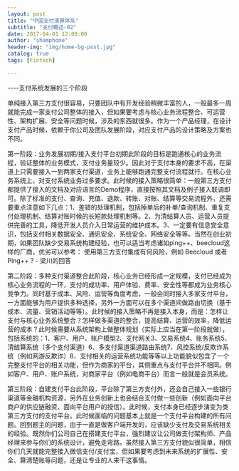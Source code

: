 ```yaml
---
layout: post
title: "中国支付清算体系"
subtitle: "支付概述-02"
date: 2017-04-01 12:00:00
author: "shamphone"
header-img: "img/home-bg-post.jpg"
catalog: true
tags: [Fintech]

---
```




----支付系统发展的三个阶段


单纯接入第三方支付很容易，只要团队中有开发经验稍微丰富的人，一般最多一周就能完成一家支付公司整体的接入，但如果要考虑与核心业务流程整合、可运营性、架构扩展、安全等问题时候，涉及的东西就很多。作为一个产品经理，在设计支付产品时候，依赖于你公司及团队发展阶段，对应支付产品的设计策略及方案也不同。

第一阶段：业务发展初期/接入支付平台初期此阶段的目标是跑通核心的业务流程，验证整体的业务模式，支付业务量较少。因此对于支付本身的要求不高，在渠道上只需要接入一到两家支付渠道，业务上能够跑通完整支付流程就行。在核心业务系统上，对支付系统业务过多要求。此时候的接入策略很简单：一般第三方支付都提供了接入的文档及对应语言的Demo程序，直接按照其文档及例子接入联调即可。除了标准的支付、查询、充值、退款、转账、对账、结算等交易流程外，还需要重点注意如下几点：1、差错的处理机制，包括掉单后的补单/查询机制、重复支付处理机制、结算对账时候的长短款处理机制等。2、为清结算人员、运营人员提供完善的工具，降低开发人员介入日常运营的维护成本。3、一定要有信息安全意识，包括支付相关数据安全、通讯安全、系统安全、网络安全等等。当然在创业初期，如果团队缺少交易系统构建经验，也可以适当考虑诸如ping++、beecloud这样的厂商，优劣可以参考：  使用第三方支付集成有何风险，例如 Beecloud 或者 Ping++ ? - 梁川的回答

第二阶段：多种支付渠道整合此阶段，核心业务已经形成一定规模，支付已经成为核心业务流程的一环，支付的成功率、用户体验、费率、安全性等都成为业务核心竞争力。同时基于成本、风险、运营等角度考虑，一般会同时接入多家支付平台，一方面能够为用户提供多种选择，另外一方面可以在多个渠道间做路由切换（基于成本、流量、营销活动等等）。此时候的接入策略不再是接入本身，而是：怎样让支付与核心业务系统整合？怎样做多渠道的整合，提高结算、运营的效率，降低运营的成本？此时候需要从系统架构上做整体规划（实际上应当在第一阶段就做），包括系统的：1、客户、用户、账户模型2、支付网关3、交易系统4、账务系统5、清结算系统（多个支付渠道）6、多支付渠道渠道路由系统7、风控系统/反欺诈系统（例如网游反欺诈）8、支付相关的运营系统功能等等以上功能貌似包含了一个完整支付平台的相关功能，但作为商家的平台，其侧重点与支付平台并不相同。例如客户、用户、账户系统，对商家平台（例如电商平台）而言一般就是会员系统。

第三阶段：自建支付平台此阶段，平台除了第三方支付外，还会自己接入一些银行渠道等金融机构资源，另外在业务创新上也会结合支付做一些创新（例如面向平台商户的供应链融资、面向平台用户的授信）。此时候，支付本身已经逐步演变为类第三方支付的支付平台。此时候面临的问题基本上就是一个支付平台构建的所有问题。回到题主的问题，由于一直是做客户端开发的，应该缺少支付及交易系统相关的经验。既然你们公司自己在搭建支付平台，强烈建议让公司做支付架构师、产品经理来参与你们的系统设计，避免走弯路。虽然接入第三方支付貌似很简单，相信你们几天就能完整接入微信支付/支付宝，但如果要考虑到未来系统的扩展性、安全、算清楚账等问题，还是让专业的人来干这事情。